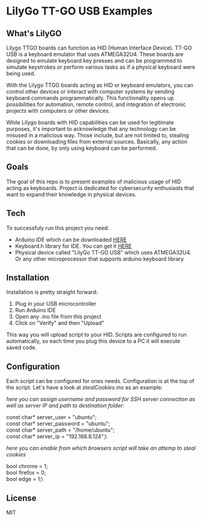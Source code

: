 # LilyGo TT-GO USB Examples
## What's LilyGO
Lilygo TTGO boards can function as HID (Human Interface Device). TT-GO USB is a keyboard emulator that uses ATMEGA32U4. These boards are designed to emulate keyboard key presses and can be programmed to simulate keystrokes or perform various tasks as if a physical keyboard were being used.

With the Lilygo TTGO boards acting as HID or keyboard emulators, you can control other devices or interact with computer systems by sending keyboard commands programmatically. This functionality opens up possibilities for automation, remote control, and integration of electronic projects with computers or other devices.

While Lilygo boards with HID capabilities can be used for legitimate purposes, it's important to acknowledge that any technology can be misused in a malicious way. Those include, but are not limited to, stealing cookies or downloading files from external sources. Basically, any action that can be done, by only using keyboard can be performed.

## Goals
The goal of this repo is to present examples of malicious usage of HID acting as keyboards. Project is dedicated for cybersecurity enthusiasts that want to expand their knowledge in physical devices.

## Tech
To successfuly run this project you need:

- Arduino IDE which can be downloaded [HERE](https://support.arduino.cc/hc/en-us/articles/360019833020-Download-and-install-Arduino-IDE)
- Keyboard.h library for IDE. You can get it [HERE](https://reference.arduino.cc/reference/en/language/functions/usb/keyboard/)
- Physical device called "LilyGo TT-GO USB" which uses ATMEGA32U4. Or any other microprocessor that supports arduino keyboard library

## Installation
Installation is pretty straight forward:
1. Plug in your USB microcontroller
2. Run Arduino IDE
3. Open any .ino file from this project
4. Click on "Verify" and then "Upload"

This way you will upload script to your HID. Scripts are configured to run automatically, so each time you plug this device to a PC it will execute saved code.

## Configuration
Each script can be configured for ones needs. Configuration is at the top of the script. Let's have a look at _stealCookies.ino_ as an example:

_here you can assign username and password for SSH server connection as well as server IP and path to destination folder:_

const char* server_user = "ubuntu";\
const char* server_password = "ubuntu";\
const char* server_path = "/home/ubuntu";\
const char* server_ip = "192.168.8.124";\

_here you can enable from which browsers script will take an attemp to steal cookies_

bool chrome = 1;\
bool firefox = 0;\
bool edge = 1;\

## License

MIT

